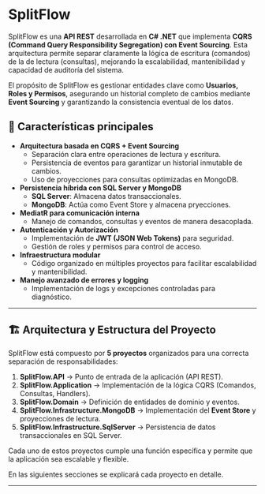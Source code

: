 # SplitFlow

SplitFlow es una **API REST** desarrollada en **C# .NET** que implementa **CQRS (Command Query Responsibility Segregation) con Event Sourcing**. Esta arquitectura permite separar claramente la lógica de escritura (comandos) de la de lectura (consultas), mejorando la escalabilidad, mantenibilidad y capacidad de auditoría del sistema.  

El propósito de SplitFlow es gestionar entidades clave como **Usuarios, Roles y Permisos**, asegurando un historial completo de cambios mediante **Event Sourcing** y garantizando la consistencia eventual de los datos.  

## 🚀 Características principales
- **Arquitectura basada en CQRS + Event Sourcing**  
  - Separación clara entre operaciones de lectura y escritura.  
  - Persistencia de eventos para garantizar un historial inmutable de cambios.  
  - Uso de proyecciones para consultas optimizadas en MongoDB.  
- **Persistencia híbrida con SQL Server y MongoDB**  
  - **SQL Server**: Almacena datos transaccionales.  
  - **MongoDB**: Actúa como Event Store y almacena pryecciones.  
- **MediatR para comunicación interna**  
  - Manejo de comandos, consultas y eventos de manera desacoplada.  
- **Autenticación y Autorización**  
  - Implementación de **JWT (JSON Web Tokens)** para seguridad.  
  - Gestión de roles y permisos para control de acceso.  
- **Infraestructura modular**  
  - Código organizado en múltiples proyectos para facilitar escalabilidad y mantenibilidad.  
- **Manejo avanzado de errores y logging**  
  - Implementación de logs y excepciones controladas para diagnóstico.  

---

## 🏗️ Arquitectura y Estructura del Proyecto

SplitFlow está compuesto por **5 proyectos** organizados para una correcta separación de responsabilidades:  

1. **SplitFlow.API** → Punto de entrada de la aplicación (API REST).  
2. **SplitFlow.Application** → Implementación de la lógica CQRS (Comandos, Consultas, Handlers).  
3. **SplitFlow.Domain** → Definición de entidades de dominio y eventos.  
4. **SplitFlow.Infrastructure.MongoDB** → Implementación del **Event Store** y proyecciones de lectura.  
5. **SplitFlow.Infrastructure.SqlServer** → Persistencia de datos transaccionales en SQL Server.  

Cada uno de estos proyectos cumple una función específica y permite que la aplicación sea escalable y flexible.  

En las siguientes secciones se explicará cada proyecto en detalle.  

---

